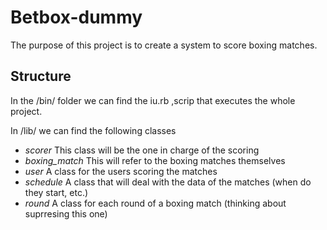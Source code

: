 # Betbox-dummy

The purpose of this project is to create a system to score boxing matches.


## Structure

In the /bin/ folder we can find the iu.rb ,scrip that executes the whole project.

In /lib/ we can find the following classes

* *scorer* This class will be the one in charge of the scoring
* *boxing_match* This will refer to the boxing matches themselves
* *user* A class for the users scoring the matches
* *schedule* A class that will deal with the data of the matches (when do they start, etc.)
* *round* A class for each round of a boxing match (thinking about suprresing this one)
